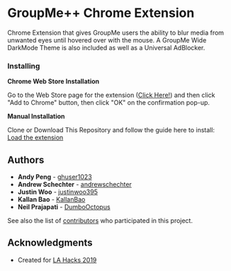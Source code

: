 # GroupMe++ Chrome Extension

Chrome Extension that gives GroupMe users the ability to blur media from unwanted eyes until hovered over with the mouse.
A GroupMe Wide DarkMode Theme is also included as well as a Universal AdBlocker.


### Installing

**Chrome Web Store Installation**

Go to the Web Store page for the extension ([Click Here!](https://chrome.google.com/webstore/)) and then click "Add to Chrome" button, then click "OK" on the confirmation pop-up.

**Manual Installation**

Clone or Download This Repository and follow the guide here to install: [Load the extension](https://developer.chrome.com/extensions/getstarted#unpacked)


## Authors

* **Andy Peng** - [ghuser1023](https://github.com/ghuser1023)
* **Andrew Schechter** - [andrewschechter](https://github.com/andrewschechter)
* **Justin Woo** - [justinwoo395](https://github.com/justinwoo395)
* **Kallan Bao** - [KallanBao](https://github.com/KallanBao)
* **Neil Prajapati** - [DumboOctopus](https://github.com/DumboOctopus)


See also the list of [contributors](https://github.com/justinwoo395/GroupMe-Extension/graphs/contributors) who participated in this project.


## Acknowledgments

* Created for [LA Hacks 2019](https://lahacks.com/)

